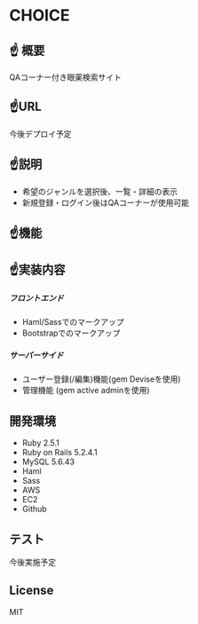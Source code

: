 # CHOICE

## :point_up: 概要
QAコーナー付き眼薬検索サイト

## :point_up:URL
今後デプロイ予定

## :point_up:説明
* 希望のジャンルを選択後、一覧・詳細の表示
* 新規登録・ログイン後はQAコーナーが使用可能

## :point_up:機能

## :point_up:実装内容
#####  フロントエンド
* Haml/Sassでのマークアップ
* Bootstrapでのマークアップ

#####  サーバーサイド
* ユーザー登録(/編集)機能(gem Deviseを使用)
* 管理機能 (gem active adminを使用)

## 開発環境
* Ruby 2.5.1
* Ruby on Rails 5.2.4.1
* MySQL 5.6.43
* Haml 
* Sass 
* AWS
* EC2
* Github

## テスト
今後実施予定

## License
MIT

